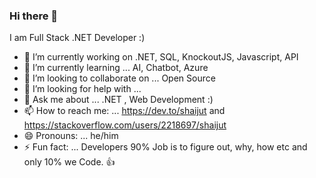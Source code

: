 ### Hi there 👋

I am Full Stack .NET Developer  :)

- 🔭 I’m currently working on .NET, SQL, KnockoutJS, Javascript, API
- 🌱 I’m currently learning ... AI, Chatbot, Azure
- 👯 I’m looking to collaborate on ... Open Source
- 🤔 I’m looking for help with ...
- 💬 Ask me about ...  .NET , Web Development :)
- 📫 How to reach me: ... https://dev.to/shaijut and https://stackoverflow.com/users/2218697/shaijut
- 😄 Pronouns: ... he/him
- ⚡ Fun fact: ... Developers 90% Job is to figure out, why, how etc and only 10% we Code. 👍
